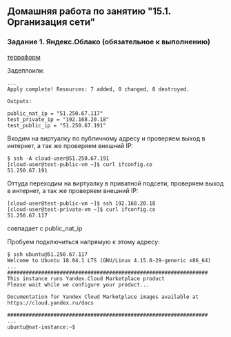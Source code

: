 ## Домашняя работа по занятию "15.1. Организация сети"
### Задание 1. Яндекс.Облако (обязательное к выполнению)
[терраформ](https://github.com/Jekker600/clokub-homeworks/tree/main/ДЗ/15.1/terraform)

Задеплоили:
```
...
Apply complete! Resources: 7 added, 0 changed, 0 destroyed.

Outputs:

public_nat_ip = "51.250.67.117"
test_private_ip = "192.168.20.18"
test_public_ip = "51.250.67.191"
```

Входим на виртуалку по публичному адресу и проверяем выход в интернет, а так же проверяем внешний IP:
```
$ ssh -A cloud-user@51.250.67.191
[cloud-user@test-public-vm ~]$ curl ifconfig.co
51.250.67.191
```

Оттуда переходим на виртуалку в приватной подсети, проверяем выход в интернет, а так же проверяем внешний IP:
```
[cloud-user@test-public-vm ~]$ ssh 192.168.20.18
[cloud-user@test-private-vm ~]$ curl ifconfig.co
51.250.67.117
```
совпадает с public_nat_ip

Пробуем подключиться напрямую к этому адресу:

```
$ ssh ubuntu@51.250.67.117
Welcome to Ubuntu 18.04.1 LTS (GNU/Linux 4.15.0-29-generic x86_64)
...
#################################################################
This instance runs Yandex.Cloud Marketplace product
Please wait while we configure your product...

Documentation for Yandex Cloud Marketplace images available at https://cloud.yandex.ru/docs

#################################################################
...
ubuntu@nat-instance:~$ 
```
